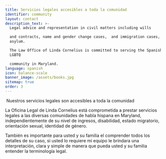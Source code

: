 ```yaml
---
title: Servicios legales accesibles a toda la comunidad
identifier: community
layout: contact
description_text: >-
  Legal advice and representation in civil matters including wills

  and contracts, name and gender change cases,  and immigration cases, including
  asylum.

  The Law Office of Linda Cornelius is committed to serving the Spanish speaking
  LGBTQ

  community in Maryland.
language: spanish
icon: balance-scale
banner_image: /assets/books.jpg
sitemap: true
order: 3
---
```



&nbsp;Nuestros servicios legales son accesibles a toda la comunidad

La Oficina Legal de Linda Cornelius est&aacute; comprometida a prestar servicios legales a las diversas comunidades de habla hispana en Maryland, independientemente de su nivel de ingresos, disabilidad, estado migratorio, orientaci&oacute;n sexual, identidad de g&eacute;nero.

Tambi&eacute;n es importante para usted y su familia el comprender todos los detalles de su caso, si usted lo requiere mi equipo le brindara una interpretaci&oacute;n, clara y simple de manera que pueda usted y su familia entender la terminolog&iacute;a legal.